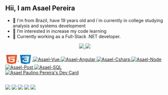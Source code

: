 ## Hii, I am Asael Pereira

- 👋 I'm from Brazil, have 19 years old and i´m currently in college studying analysis and systems development
- 👀 I’m interested in increase my code learning 
- 💼 Currently working as a Full-Stack .NET developer. 

<div align="center">
  <a href="https://github.com/Asaelpp">
  <img height="180em" src="https://github-readme-stats.vercel.app/api?username=Asaelpp&show_icons=true&theme=radical&include_all_commits=true&count_private=true"/>
  <img height="180em" src="https://github-readme-stats.vercel.app/api/top-langs/?username=Asaelpp&layout=compact&langs_count=7&theme=radical"/>
</div>

 <div style="display: inline_block"><br> 
  <img align="center" alt="Asael-HTML" height="30" width="40" src="https://raw.githubusercontent.com/devicons/devicon/master/icons/html5/html5-original.svg">
  <img align="center" alt="Asael-CSS" height="30" width="40" src="https://raw.githubusercontent.com/devicons/devicon/master/icons/css3/css3-original.svg">
  <img align="center" alt="Asael-Vue" height="30" width="40" src="https://cdn.jsdelivr.net/gh/devicons/devicon/icons/vuejs/vuejs-original.svg">
  <img align="center" alt="Asael-Angular" height="30" width="40" src="https://cdn.jsdelivr.net/gh/devicons/devicon/icons/angularjs/angularjs-plain.svg">
   <img align="center" alt="Asael-Csharp" height="30" width="40" src="https://cdn.jsdelivr.net/gh/devicons/devicon/icons/csharp/csharp-original.svg">
   <img align="center" alt="Asael-Node" height="30" width="40" src="https://cdn.jsdelivr.net/gh/devicons/devicon/icons/nodejs/nodejs-original.svg">
  <img align="center" alt="Asael-Post" height="30" width="40" src="https://cdn.jsdelivr.net/gh/devicons/devicon/icons/postgresql/postgresql-original.svg">
  <img align="center" alt="Asael-SQL" height="30" width="40" src="https://cdn.jsdelivr.net/gh/devicons/devicon/icons/oracle/oracle-original.svg">
  
   
</div>
  
<div>
  <a href="https://app.daily.dev/asael_pereira"><img src="https://api.daily.dev/devcards/b9c96a2bb0554714b47c01db7867ce97.png?r=car" width="400" alt="Asael Paulino Pereira's Dev Card"/></a>
  </div>  
  
  ## 

<div> 
  <a href="https://instagram.com/asael_pereira" target="_blank"><img src="https://img.shields.io/badge/-Instagram-%23E4405F?style=for-the-badge&logo=instagram&logoColor=white" target="_blank"></a>
 	<a href="https://www.twitch.tv/asael_ppereira" target="_blank"><img src="https://img.shields.io/badge/Twitch-9146FF?style=for-the-badge&logo=twitch&logoColor=white" target="_blank"></a> 
  <a href = "mailto:asael_pereira@protonmail.com"><img src="https://img.shields.io/badge/ProtonMail-8B89CC?style=for-the-badge&logo=protonmail&logoColor=white" target="_blank"></a>
  <a href = "mailto:asael_pereira@outlook.com"><img src="https://img.shields.io/badge/Microsoft_Outlook-0078D4?style=for-the-badge&logo=microsoft-outlook&logoColor=white" target="_blank"></a>
  <a href="https://www.linkedin.com/in/asael-pereira-353a42204/" target="_blank"><img src="https://img.shields.io/badge/-LinkedIn-%230077B5?style=for-the-badge&logo=linkedin&logoColor=white" target="_blank"></a> 
 
  
 
</div>
